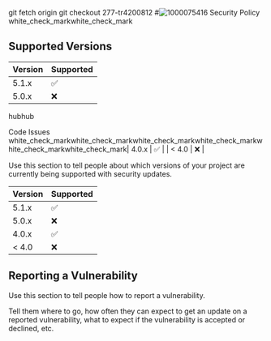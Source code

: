 
git fetch origin
git checkout 277-tr4200812
#![1000075416](https://github.com/user-attachments/assets/67b7a89b-1131-4778-a58c-a35e977e9557)
 Security Policy
white_check_markwhite_check_mark
## Supported Versions


| Version | Supported          |
| ------- | ------------------ |
| 5.1.x   | :white_check_mark: |
| 5.0.x   | :x:                |white_check_markwhite_check_markwhite_check_markwhite_check_markwhite_check_markwhite_check_markwhite_check_markwhite_check_markwhite_check_markwhite_check_markwhite_check_markwhite_check_markwhite_check_markwhite_check_markwhite_check_markwhite_check_markwhite_check_markwhite_check_markwhite_check_markwhite_check_markwhite_check_markwhite_check_markwhite_check_markwhite_check_markwhite_check_markwhite_check_markwhite_check_markwhite_check_markwhite_check_markwhite_check_markwhite_check_markwhite_check_markwhite_check_markwhite_check_markwhite_check_markwhite_check_markwhite_check_markwhite_check_markwhite_check_markwhite_check_markwhite_check_markwhite_check_markwhite_check_marktr4200812
hubhub

Code
Issues
white_check_markwhite_check_markwhite_check_markwhite_check_markwhite_check_markwhite_check_mark| 4.0.x   | :white_check_mark: |
| < 4.0   | :x:                |


Use this section to tell people about which versions of your project are
currently being supported with security updates.

| Version | Supported          |       
| ------- | ------------------ |
| 5.1.x   | :white_check_mark: |
| 5.0.x   | :x:                |
| 4.0.x   | :white_check_mark: |
| < 4.0   | :x:                |

## Reporting a Vulnerability

Use this section to tell people how to report a vulnerability.

Tell them where to go, how often they can expect to get an update on a
reported vulnerability, what to expect if the vulnerability is accepted or
declined, etc.


